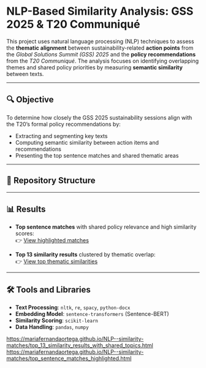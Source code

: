 # NLP-Based Similarity Analysis: GSS 2025 & T20 Communiqué

This project uses natural language processing (NLP) techniques to assess the **thematic alignment** between sustainability-related **action points** from the *Global Solutions Summit (GSS) 2025* and the **policy recommendations** from the *T20 Communiqué*. The analysis focuses on identifying overlapping themes and shared policy priorities by measuring **semantic similarity** between texts.

---

## 🔍 Objective

To determine how closely the GSS 2025 sustainability sessions align with the T20’s formal policy recommendations by:
- Extracting and segmenting key texts
- Computing semantic similarity between action items and recommendations
- Presenting the top sentence matches and shared thematic areas

---
## 📁 Repository Structure



---

## 📊 Results

- **Top sentence matches** with shared policy relevance and high similarity scores:  
  👉 [View highlighted matches](https://mariafernandaortega.github.io/NLP--similarity-matches/top_sentence_matches_highlighted.html)

- **Top 13 similarity results** clustered by thematic overlap:  
  👉 [View top thematic similarities](https://mariafernandaortega.github.io/NLP--similarity-matches/top_13_similarity_results_with_shared_topics.html)

---

## 🛠️ Tools and Libraries

- **Text Processing**: `nltk`, `re`, `spacy`, `python-docx`
- **Embedding Model**: `sentence-transformers` (Sentence-BERT)
- **Similarity Scoring**: `scikit-learn`
- **Data Handling**: `pandas`, `numpy`






https://mariafernandaortega.github.io/NLP--similarity-matches/top_13_similarity_results_with_shared_topics.html
https://mariafernandaortega.github.io/NLP--similarity-matches/top_sentence_matches_highlighted.html
